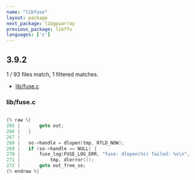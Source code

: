 ```yaml
---
name: "libfuse"
layout: package
next_package: libgpuarray
previous_package: libffs
languages: ['c']
---
```

## 3.9.2
1 / 93 files match, 1 filtered matches.

 - [lib/fuse.c](#libfusec)

### lib/fuse.c

```c

{% raw %}
265 | 		goto out;
266 | 	}
267 | 
268 | 	so->handle = dlopen(tmp, RTLD_NOW);
269 | 	if (so->handle == NULL) {
270 | 		fuse_log(FUSE_LOG_ERR, "fuse: dlopen(%s) failed: %s\n",
271 | 			tmp, dlerror());
272 | 		goto out_free_so;
{% endraw %}

```